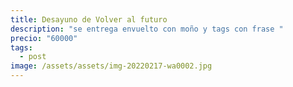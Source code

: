 ```yaml
---
title: Desayuno de Volver al futuro
description: "se entrega envuelto con moño y tags con frase "
precio: "60000"
tags:
  - post
image: /assets/assets/img-20220217-wa0002.jpg
---
```

